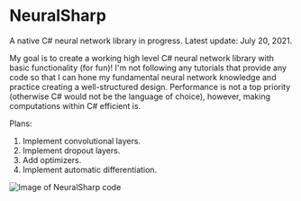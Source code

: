# NeuralSharp

A native C# neural network library in progress.
Latest update: July 20, 2021.

My goal is to create a working high level C# neural network library with basic functionality (for fun)! I'm not following any tutorials that provide any code so that I can hone my fundamental neural network knowledge and practice creating a well-structured design.
Performance is not a top priority (otherwise C# would not be the language of choice), however, making computations within C# efficient is.

Plans:

1. Implement convolutional layers.
2. Implement dropout layers.
3. Add optimizers.
4. Implement automatic differentiation.

![Image of NeuralSharp code](https://github.com/john-zhang-uoft/NeuralSharp/blob/master/NeuralSharp%20Picture.png)
